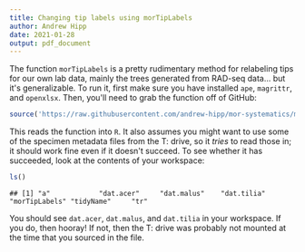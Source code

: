 ```yaml
---
title: Changing tip labels using morTipLabels
author: Andrew Hipp
date: 2021-01-28
output: pdf_document
---
```


The function `morTipLabels` is a pretty rudimentary method for relabeling tips for our own lab data, mainly the trees generated from RAD-seq data... but it's generalizable. To run it, first make sure you have installed `ape`, `magrittr`, and `openxlsx`. Then, you'll need to grab the function off of GitHub:


```r
source('https://raw.githubusercontent.com/andrew-hipp/mor-systematics/master/AAA.LAB/morTipLabels.R')
```

This reads the function into `R`. It also assumes you might want to use some of the specimen metadata files from the T: drive, so it _tries_ to read those in; it should work fine even if it doesn't succeed. To see whether it has succeeded, look at the contents of your workspace:


```r
ls()
```

```
## [1] "a"            "dat.acer"     "dat.malus"    "dat.tilia"    "morTipLabels" "tidyName"     "tr"
```

You should see `dat.acer`, `dat.malus`, and `dat.tilia` in your workspace. If you do, then hooray! If not, then the T: drive was probably not mounted at the time that you sourced in the file.
